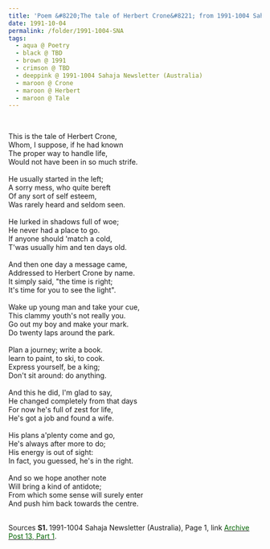 ```yaml
---
title: 'Poem &#8220;The tale of Herbert Crone&#8221; from 1991-1004 Sahaja Newsletter (Australia), Page 1'
date: 1991-10-04
permalink: /folder/1991-1004-SNA
tags:
  - aqua @ Poetry
  - black @ TBD
  - brown @ 1991
  - crimson @ TBD
  - deeppink @ 1991-1004 Sahaja Newsletter (Australia)
  - maroon @ Crone
  - maroon @ Herbert
  - maroon @ Tale
---
```


<br>

<p>
This is the tale of Herbert Crone,<br>
Whom, I suppose, if he had known<br>
The proper way to handle life,<br>
Would not have been in so much strife.<br>
<br>
He usually started in the left;<br>
A sorry mess, who quite bereft<br>
Of any sort of self esteem,<br>
Was rarely heard and seldom seen.<br>
<br>
He lurked in shadows full of woe;<br>
He never had a place to go.<br>
If anyone should 'match a cold,<br>
T'was usually him and ten days old.<br>
<br>
And then one day a message came,<br>
Addressed to Herbert Crone by name.<br>
It simply said, "the time is right;<br>
It's time for you to see the light".<br>
<br>
Wake up young man and take your cue,<br>
This clammy youth's not really you.<br>
Go out my boy and make your mark.<br>
Do twenty laps around the park.<br>
<br>
Plan a journey; write a book.<br>
learn to paint, to ski, to cook.<br>
Express yourself, be a king;<br>
Don't sit around: do anything.<br>
<br>
And this he did, I'm glad to say,<br>
He changed completely from that days<br>
For now he's full of zest for life,<br>
He's got a job and found a wife.<br>
<br>
His plans a'plenty come and go,<br>
He's always after more to do;<br>
His energy is out of sight:<br>
In fact, you guessed, he's in the right.<br>
<br>
And so we hope another note<br>
Will bring a kind of antidote;<br>
From which some sense will surely enter<br>
And push him back towards the centre.<br>
</p> 

<br>

<wave-list>
<list-title color="DarkSeaGreen" width="55">Sources</list-title>
  <list-item color="BlanchedAlmond"  width="280"><b>S1. </b> 1991-1004 Sahaja Newsletter (Australia), Page 1, link </font> <a href="https://seven-teams.github.io/archives/2023/0824-b"><font color="DarkGreen">Archive Post 13, Part 1</font></a>.</list-item>
</wave-list>